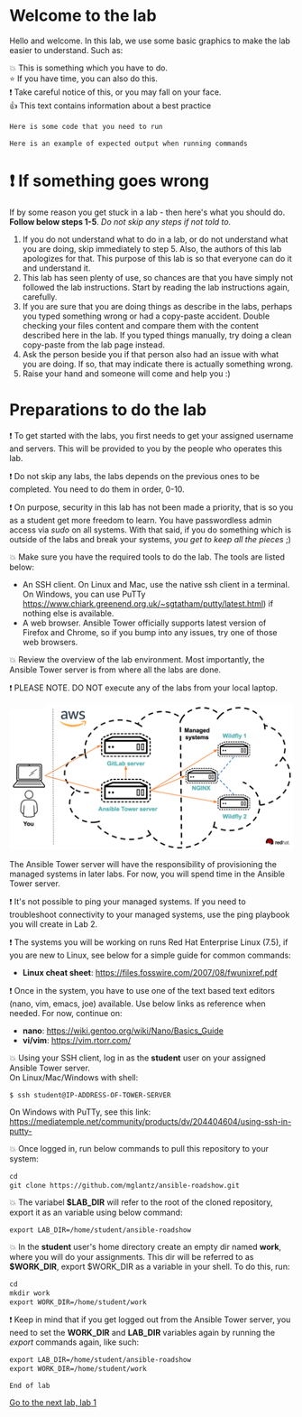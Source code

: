 # Welcome to the lab

Hello and welcome. In this lab, we use some basic graphics to make the lab easier to understand. Such as:

:boom: This is something which you have to do.\
:star: If you have time, you can also do this.\
:exclamation: Take careful notice of this, or you may fall on your face.\
:thumbsup: This text contains information about a best practice
```
Here is some code that you need to run
```
```
Here is an example of expected output when running commands
```

# :exclamation: If something goes wrong
If by some reason you get stuck in a lab - then here's what you should do. **Follow below steps 1-5**. _Do not skip any steps if not told to._

1. If you do not understand what to do in a lab, or do not understand what you are doing, skip immediately to step 5. Also, the authors of this lab apologizes for that. This purpose of this lab is so that everyone can do it and understand it.
2. This lab has seen plenty of use, so chances are that you have simply not followed the lab instructions. Start by reading the lab instructions again, carefully.
3. If you are sure that you are doing things as describe in the labs, perhaps you typed something wrong or had a copy-paste accident. Double checking your files content and compare them with the content described here in the lab. If you typed things manually, try doing a clean copy-paste from the lab page instead.
4. Ask the person beside you if that person also had an issue with what you are doing. If so, that may indicate there is actually something wrong.
5. Raise your hand and someone will come and help you :)

# Preparations to do the lab

:exclamation: To get started with the labs, you first needs to get your assigned username and servers. This will be provided to you by the people who operates this lab. 

:exclamation: Do not skip any labs, the labs depends on the previous ones to be completed. You need to do them in order, 0-10.

:exclamation: On purpose, security in this lab has not been made a priority, that is so you as a student get more freedom to learn. You have passwordless admin access via _sudo_ on all systems. With that said, if you do something which is outside of the labs and break your systems, _you get to keep all the pieces_ ;) 

:boom: Make sure you have the required tools to do the lab. The tools are listed below:
* An SSH client. On Linux and Mac, use the native ssh client in a terminal. On Windows, you can use PuTTy https://www.chiark.greenend.org.uk/~sgtatham/putty/latest.html) if nothing else is available.
* A web browser. Ansible Tower officially supports latest version of Firefox and Chrome, so if you bump into any issues, try one of those web browsers.

:boom: Review the overview of the lab environment. Most importantly, the Ansible Tower server is from where all the labs are done.

:exclamation: PLEASE NOTE. DO NOT execute any of the labs from your local laptop.

![Overview of lab environment](../../content/images/overview.png)

The Ansible Tower server will have the responsibility of provisioning the managed systems in later labs. For now, you will spend time in the Ansible Tower server.

:exclamation: It's not possible to ping your managed systems. If you need to troubleshoot connectivity to your managed systems, use the ping playbook you will create in Lab 2.

:exclamation: The systems you will be working on runs Red Hat Enterprise Linux (7.5), if you are new to Linux, see below for a simple guide for common commands: 
* **Linux cheat sheet**: https://files.fosswire.com/2007/08/fwunixref.pdf

:exclamation: Once in the system, you have to use one of the text based text editors (nano, vim, emacs, joe) available.
Use below links as reference when needed. For now, continue on:
* **nano**: https://wiki.gentoo.org/wiki/Nano/Basics_Guide
* **vi/vim**: https://vim.rtorr.com/ 

:boom: Using your SSH client, log in as the **student** user on your assigned Ansible Tower server.\
On Linux/Mac/Windows with shell:
```
$ ssh student@IP-ADDRESS-OF-TOWER-SERVER
```
On Windows with PuTTy, see this link:\
https://mediatemple.net/community/products/dv/204404604/using-ssh-in-putty-

:boom: Once logged in, run below commands to pull this repository to your system:
```
cd
git clone https://github.com/mglantz/ansible-roadshow.git
```
:boom: The variabel **$LAB_DIR** will refer to the root of the cloned repository, export it as an variable using below command:
```
export LAB_DIR=/home/student/ansible-roadshow
```

:boom: In the **student** user's home directory create an empty dir named **work**, where you will do your assignments. This dir will be referred to as **$WORK_DIR**, export $WORK_DIR as a variable in your shell. To do this, run:
```
cd
mkdir work
export WORK_DIR=/home/student/work
```

:exclamation: Keep in mind that if you get logged out from the Ansible Tower server, you need to set the **WORK_DIR** and **LAB_DIR** variables again by running the _export_ commands again, like such:

```
export LAB_DIR=/home/student/ansible-roadshow
export WORK_DIR=/home/student/work
```

```
End of lab
```
[Go to the next lab, lab 1](../lab-1/README.md)
